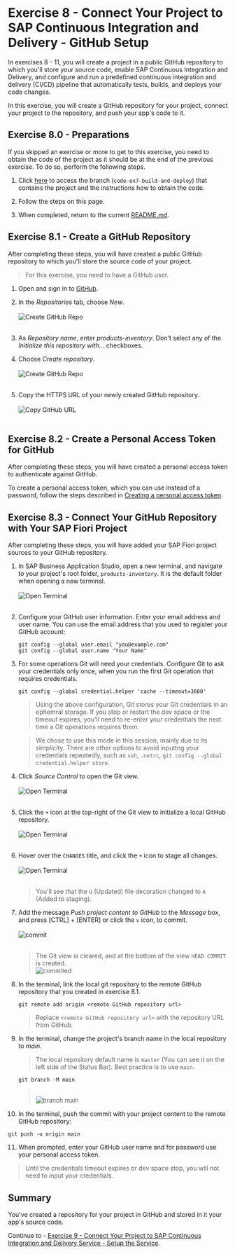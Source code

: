 # Exercise 8 - Connect Your Project to SAP Continuous Integration and Delivery - GitHub Setup

In exercises 8 - 11, you will create a project in a public GitHub repository to which you'll store your source code, enable SAP Continuous Integration and Delivery, and configure and run a predefined continuous integration and delivery (CI/CD) pipeline that automatically tests, builds, and deploys your code changes.

In this exercise, you will create a GitHub repository for your project, connect your project to the repository, and push your app's code to it.

## Exercise 8.0 - Preparations

If you skipped an exercise or more to get to this exercise, you need to obtain the code of the project as it should be at the end of the previous exercise. To do so, perform the following steps.

1. Click [here](https://github.com/SAP-samples/teched2020-DEV161/tree/code-ex7-build-and-deploy) to access the branch (`code-ex7-build-and-deploy`) that contains the project and the instructions how to obtain the code.

2. Follow the steps on this page.

3. When completed, return to the current [README.md](https://github.com/SAP-samples/teched2020-DEV161/tree/main/exercises/ex8).

## Exercise 8.1 - Create a GitHub Repository

After completing these steps, you will have created a public GitHub repository to which you'll store the source code of your project.          
   >For this exercise, you need to have a GitHub user.

1. Open and sign in to [GitHub]( https://github.com/).

2. In the *Repositories* tab, choose *New*.
   <br><br>![Create GitHub Repo](./images/GH_newRepository.png)<br><br>
   
3. As *Repository name*, enter *products-inventory*. Don't select any of the *Initialize this repository with...* checkboxes.

4. Choose *Create repository*.
   <br><br>![Create GitHub Repo](./images/GH_createGitRepo.png)<br><br>

5. Copy the HTTPS URL of your newly created GitHub repository.
   <br><br>![Copy GitHub URL](./images/GH_copyGitHubURL.png)<br><br>


## Exercise 8.2 - Create a Personal Access Token for GitHub

After completing these steps, you will have created a personal access token to authenticate against GitHub.

To create a personal access token, which you can use instead of a password, follow the steps described in [Creating a personal access token](https://docs.github.com/en/github/authenticating-to-github/creating-a-personal-access-token).


## Exercise 8.3 - Connect Your GitHub Repository with Your SAP Fiori Project

After completing these steps, you will have added your SAP Fiori project sources to your GitHub repository.

1. In SAP Business Application Studio, open a new terminal, and navigate to your project's root folder, `products-inventory`. It is the default folder when opening a new terminal.
   <br><br>![Open Terminal](images/2020-11_BAS_Open_Terminal_.jpg)<br><br>

2. Configure your GitHub user information. Enter your email address and user name. You can use the email address that you used to register your GitHub account:
   ```
   git config --global user.email "you@example.com"
   git config --global user.name "Your Name"
   ```

3. For some operations Git will need your credentials. Configure Git to ask your credentials only once, when you run the first Git operation that requires credentials. 
   ```
   git config --global credential.helper 'cache --timeout=3600'
   ```

   >Using the above configuration, Git stores your Git credentials in an ephemral storage. If you stop or restart the dev space or the timeout expires, you'll need to re-enter your credentials the next time a Git operations requires them.

   >We chose to use this mode in this session, mainly due to its simplicity. There are other options to avoid inputtng your credentials repeatedly, such as `ssh`, `.netrc`, `git config --global credential.helper store`.

4. Click *Source Control* to open the Git view.
   <br><br>![Open Terminal](images/2020-11_BAS_Git_Setup-1_.jpg)<br><br>

5. Click the `+` icon at the top-right of the Git view to initialize a local GitHub repository.
   <br><br>![Open Terminal](images/2020-11_BAS_Git_Setup-2_.jpg)<br><br>


6. Hover over the `CHANGES` title, and click the `+` icon to stage all changes. 
   <br><br>![Open Terminal](images/2020-11_BAS_Git_Setup-3_.jpg)<br><br>

   >You'll see that the `U` (Updated) file decoration changed to `A` (Added to staging).

7. Add the message *Push project content to GitHub* to the *Message* box, and press [CTRL] + [ENTER] or click the `v` icon, to commit.
   <br><br>![commit](images/2020-11_BAS_Git_Setup-4_.jpg)<br><br>

   > The Git view is cleared, and at the bottom of the view `HEAD COMMIT` is created.
   ><br>![commited](images/2020-11_BAS_Git_Setup-5_.jpg)<br>


8. In the terminal, link the local git repository to the remote GitHub repository that you created in exercise 8.1. 
   ```
   git remote add origin <remote GitHub repository url>
   ```
   >Replace `<remote GitHub repository url>` with the repository URL from GitHub.

9. In the terminal, change the project's branch name in the local repository to *main*.
   >The local repository default name is `master` (You can see it on the left side of the Status Bar). Best practice is to use `main`.

   ```
   git branch -M main
   ```

   ><br>![branch main](images/2020-11_BAS_Git_Setup-6_.jpg)<br>

10. In the terminal, push the commit with your project content to the remote GitHub repository:
   ```
   git push -u origin main
   ```

11. When prompted, enter your GitHub user name and for password use your personal access token.
   >Until the credentials timeout expires or dev space stop, you will not need to input your credentials.

## Summary

You've created a repository for your project in GitHub and stored in it your app's source code.

Continue to - [Exercise 9 - Connect Your Project to SAP Continuous Integration and Delivery Service - Setup the Service](../ex9/README.md).
